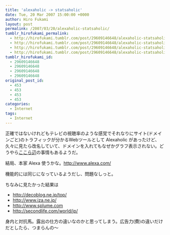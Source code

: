 ```yaml
---
title: 'alexaholic -> statsaholic'
date: Tue, 20 Mar 2007 15:00:00 +0000
author: Hiro Fukami
layout: post
permalink: /2007/03/20/alexaholic-statsaholic/
tumblr_hirofukami_permalink:
  - http://hirofukami.tumblr.com/post/29609146648/alexaholic-statsaholic
  - http://hirofukami.tumblr.com/post/29609146648/alexaholic-statsaholic
  - http://hirofukami.tumblr.com/post/29609146648/alexaholic-statsaholic
  - http://hirofukami.tumblr.com/post/29609146648/alexaholic-statsaholic
tumblr_hirofukami_id:
  - 29609146648
  - 29609146648
  - 29609146648
  - 29609146648
original_post_id:
  - 453
  - 453
  - 453
  - 453
categories:
  - Internet
tags:
  - Internet
---
```

<div class="section">
  <p>
    正確ではないけれどもテレビの視聴率のような感覚でそれなりにサイト(ドメインごと)のトラフィックが分かるWebツールとして Alexaholic があったけど、久々に見たら改名していて、ドメインを入れてもなぜかグラフ表示されない。どうやら<a href="http://jp.techcrunch.com/?p=1650" target="_blank">ここら辺</a>の事情もあるようだ。
  </p>
  
  <p>
    結局、本家 Alexa 使うかな。<a href="http://www.alexa.com/" target="_blank"><a href="http://www.alexa.com/" target="_blank">http://www.alexa.com/</a></a>
  </p>
  
  <p>
    機能的には同じになっているようだし、問題なしっと。
  </p>
  
  <p>
    ちなみに見たかった結果は
  </p>
  
  <ul>
    <li>
      <a href="http://decoblog.ne.jp/top/" target="_blank"><a href="http://decoblog.ne.jp/top/" target="_blank">http://decoblog.ne.jp/top/</a></a>
    </li>
    <li>
      <a href="http://www.iza.ne.jp/" target="_blank"><a href="http://www.iza.ne.jp/" target="_blank">http://www.iza.ne.jp/</a></a>
    </li>
    <li>
      <a href="http://www.splume.com" target="_blank"><a href="http://www.splume.com" target="_blank">http://www.splume.com</a></a>
    </li>
    <li>
      <a href="http://secondlife.com/world/jp/" target="_blank"><a href="http://secondlife.com/world/jp/" target="_blank">http://secondlife.com/world/jp/</a></a>
    </li>
  </ul>
  
  <p>
    身内と対抗馬。露出の仕方の違いなのかと思ってしまう。広告力(費)の違いだけだとしたら、つまらんの～
  </p>
</div>